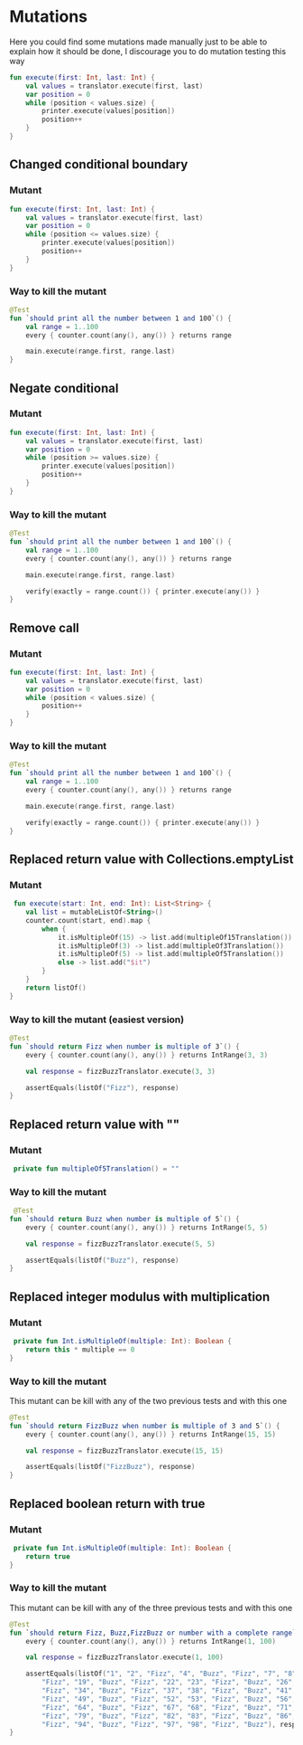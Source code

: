 # Mutations

Here you could find some mutations made manually just to be able to explain how it should be done,
I discourage you to do mutation testing this way

```kotlin
fun execute(first: Int, last: Int) {
    val values = translator.execute(first, last)
    var position = 0
    while (position < values.size) {
        printer.execute(values[position])
        position++
    }
}
```

## Changed conditional boundary
### Mutant
```kotlin
fun execute(first: Int, last: Int) {
    val values = translator.execute(first, last)
    var position = 0
    while (position <= values.size) {
        printer.execute(values[position])
        position++
    }
}
```
### Way to kill the mutant
```kotlin
@Test
fun `should print all the number between 1 and 100`() {
    val range = 1..100
    every { counter.count(any(), any()) } returns range

    main.execute(range.first, range.last)
}
```
## Negate conditional

### Mutant
```kotlin
fun execute(first: Int, last: Int) {
    val values = translator.execute(first, last)
    var position = 0
    while (position >= values.size) {
        printer.execute(values[position])
        position++
    }
}
```
### Way to kill the mutant
```kotlin
@Test
fun `should print all the number between 1 and 100`() {
    val range = 1..100
    every { counter.count(any(), any()) } returns range

    main.execute(range.first, range.last)

    verify(exactly = range.count()) { printer.execute(any()) }
}
```

## Remove call
### Mutant
```kotlin
fun execute(first: Int, last: Int) {
    val values = translator.execute(first, last)
    var position = 0
    while (position < values.size) {
        position++
    }
}
```
### Way to kill the mutant
```kotlin
@Test
fun `should print all the number between 1 and 100`() {
    val range = 1..100
    every { counter.count(any(), any()) } returns range

    main.execute(range.first, range.last)

    verify(exactly = range.count()) { printer.execute(any()) }
}
```


## Replaced return value with Collections.emptyList
### Mutant
```kotlin
 fun execute(start: Int, end: Int): List<String> {
    val list = mutableListOf<String>()
    counter.count(start, end).map {
        when {
            it.isMultipleOf(15) -> list.add(multipleOf15Translation())
            it.isMultipleOf(3) -> list.add(multipleOf3Translation())
            it.isMultipleOf(5) -> list.add(multipleOf5Translation())
            else -> list.add("$it")
        }
    }
    return listOf()
}
```
### Way to kill the mutant (easiest version)
```kotlin
@Test
fun `should return Fizz when number is multiple of 3`() {
    every { counter.count(any(), any()) } returns IntRange(3, 3)

    val response = fizzBuzzTranslator.execute(3, 3)

    assertEquals(listOf("Fizz"), response)
}

```

## Replaced return value with ""
### Mutant
```kotlin
 private fun multipleOf5Translation() = ""
```
### Way to kill the mutant 
```kotlin
 @Test
fun `should return Buzz when number is multiple of 5`() {
    every { counter.count(any(), any()) } returns IntRange(5, 5)

    val response = fizzBuzzTranslator.execute(5, 5)

    assertEquals(listOf("Buzz"), response)
}
```

## Replaced integer modulus with multiplication
### Mutant
```kotlin
 private fun Int.isMultipleOf(multiple: Int): Boolean {
    return this * multiple == 0
}
```
### Way to kill the mutant 
This mutant can be kill with any of the two previous tests and with this one
```kotlin
@Test
fun `should return FizzBuzz when number is multiple of 3 and 5`() {
    every { counter.count(any(), any()) } returns IntRange(15, 15)

    val response = fizzBuzzTranslator.execute(15, 15)

    assertEquals(listOf("FizzBuzz"), response)
}
```

## Replaced boolean return with true
### Mutant
```kotlin
 private fun Int.isMultipleOf(multiple: Int): Boolean {
    return true
}
```
### Way to kill the mutant 
This mutant can be kill with any of the three previous tests and with this one
```kotlin
@Test
fun `should return Fizz, Buzz,FizzBuzz or number with a complete range`() {
    every { counter.count(any(), any()) } returns IntRange(1, 100)

    val response = fizzBuzzTranslator.execute(1, 100)

    assertEquals(listOf("1", "2", "Fizz", "4", "Buzz", "Fizz", "7", "8", "Fizz", "Buzz", "11", "Fizz", "13", "14", "FizzBuzz", "16", "17",
        "Fizz", "19", "Buzz", "Fizz", "22", "23", "Fizz", "Buzz", "26", "Fizz", "28", "29", "FizzBuzz", "31", "32",
        "Fizz", "34", "Buzz", "Fizz", "37", "38", "Fizz", "Buzz", "41", "Fizz", "43", "44", "FizzBuzz", "46", "47",
        "Fizz", "49", "Buzz", "Fizz", "52", "53", "Fizz", "Buzz", "56", "Fizz", "58", "59", "FizzBuzz", "61", "62",
        "Fizz", "64", "Buzz", "Fizz", "67", "68", "Fizz", "Buzz", "71", "Fizz", "73", "74", "FizzBuzz", "76", "77",
        "Fizz", "79", "Buzz", "Fizz", "82", "83", "Fizz", "Buzz", "86", "Fizz", "88", "89", "FizzBuzz", "91", "92",
        "Fizz", "94", "Buzz", "Fizz", "97", "98", "Fizz", "Buzz"), response)
}
```
